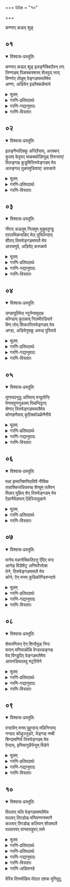 +++
title = "१०"

+++

कण्णार् कडल् शूऴ्

## ०१
<details open><summary>विश्वास-प्रस्तुतिः</summary>

कण्णार् कडल् शूऴ् इलङ्गैक्किऱैवन् तन्  
तिण्णाहम् पिळक्कश्शरम् शॆलवुय् त्ताय्  
विण्णोर् तॊऴुम् वेङ्गडमामलैमेय  
अण्णा, अडियेन् इडरैक्कळैयाये
</details>

<details><summary>मूलम्</summary>

कण्णार् कडल् शूऴ् इलङ्गैक्किऱैवन् तन्  
तिण्णाहम् पिळक्कश्शरम् शॆलवुय् त्ताय्  
विण्णोर् तॊऴुम् वेङ्गडमामलैमेय  
अण्णा, अडियेन् इडरैक्कळैयाये
</details>

<details><summary>गरणि-प्रतिपदार्थः</summary>

कण्=कण्णु, आर्=तुम्बुवन्थ, कडल्=कडलिनिन्द, शूऴ्=सुत्तुवरिद, इलङ्गैक्कू=लङ्कॆगॆ, इऱैवन् तन्=ऒडॆयन, तिण्=बल, आर्=तुम्बिरुव, आहम्=ऎदॆयन्नु, पिळक्क=सीळुवन्तॆ, शरम्=बाणगळन्नु, शॆल उय् त्ताय्=प्रयोगिसलु हर्षिसिदवने, विण्णोर्=अमररु, तॊऴुम्=नमस्करिसुव, वेङ्गडम् मामलै=वॆङ्कटगिरि ऎम्ब प्रसिद्धि पर्वतदल्लि, मेय=नॆलसिरुव, अण्णा=स्वामिये, अडियेन्=पादसेवकन, इडरै=सङ्कटवन्नु, कळैयाये=कळॆयलारॆया?\(कळॆयबेकु\)
</details>

<details><summary>गरणि-गद्यानुवादः</summary>

कण्णु तुम्बुवष्टु विशालवाद कडलिनिन्द सुत्तुवरिद लङ्कॆय ऒडॆयन बलिष्ठवाद ऎदॆसीळुवन्तॆ बाणगळन्नु प्रयोगिसलु हर्षिसिद\(उत्साहगॊण्ड\)वने, अमररु नमस्करिसुव तिरुवॆङ्कटगिरियॆम्ब प्रसिद्धवाद पर्वतदलि नॆलसिरुव स्वामिये, पादसेवकनाद नन्न सङ्कटवन्नु निवारिसलरॆया?\(१\)
</details>

<details><summary>गरणि-विस्तारः</summary>

हिन्दिन ऎरडु तिरुमॊऴिगळिन्दलू आऴ्वाररु तिरुवॆङ्कटगिरिगॆ बन्दु, अल्लि नॆलसिरुव सर्वेश्वरनन्नु आश्रयिसिद्दारॆ. आ तिरुमॊऴिगळल्लि मॊदलनॆयदरल्लि आऴ्वाररु भगवन्तनन्नु सेरलु अवन सेवॆय तॊडगलु तम्म मनस्सन्नु हदगॊळिसिदरु. अदाद, ऎरडनॆय तिरुमॊऴियल्लि अवरु भगवन्तन सन्निधियल्लि निन्तु स्वामियन्नु प्रार्थिसिद्दु- “स्वामी, इवनन्नु निन्न सेवॆगॆ अङ्गीकरिसि अनुग्रहिसु”ऎन्दु. ईग ई तिरुमॊऴियल्लि “स्वामी, दासन सङ्कटवन्नु नीगिसु”ऎन्दु केळिकॊळ्ळुत्तिद्दारॆ.

आऴ्वाररु अरिकॆ माडिकॊळ्ळुत्तारॆ- भगवन्त, नीनु विशालवाद कडलिनिन्द सुत्तुवरिद लङ्कॆय राजन बलिष्ठवाद ऎदॆयन्नु सीळुवन्तॆ बाणगळन्नु प्रयोगिसि हर्षिसिदवनु. देवतॆगळू अमररू निन्नन्नु भूलोकदल्लि सेवॆमाडुवन्तॆ वॆङ्कटगिरियल्लि नॆलसिरुववनु. स्वामी, वॆङ्कटाचलपतिये, नीनु ई दासन सङ्कटवन्नु नीगिसलारॆया?

आऴ्वाररु बेडुवुदु अवरिगॆ पुनर्जन्मद काटवन्नु तप्पिसॆन्दू अमरत्ववन्नु नीडॆन्दू.
</details>


## ०२
<details open><summary>विश्वास-प्रस्तुतिः</summary>

इलङ्गैप्पदिक्कू अन्ऱिऱैयाय्, अरक्कर्  
कुलम् कॆट्टवर् माळक्कॊडिप्पुळ् तिरुत्ताय्\!  
विलङ्गळ् कुडुमित्तिरुवेङ्गडम् मेय  
अलङ्गल् तुळपमुडियाय्\! अरुळाये
</details>

<details><summary>मूलम्</summary>

इलङ्गैप्पदिक्कू अन्ऱिऱैयाय्, अरक्कर्  
कुलम् कॆट्टवर् माळक्कॊडिप्पुळ् तिरुत्ताय्\!  
विलङ्गळ् कुडुमित्तिरुवेङ्गडम् मेय  
अलङ्गल् तुळपमुडियाय्\! अरुळाये
</details>

<details><summary>गरणि-प्रतिपदार्थः</summary>

इलङ्गै पदिक्कू=लङ्कापट्टणक्कॆ, अन्ऱु=आ कालदल्लि, इऱै आय्=राजनादवने\(ऒडॆयनादवने\), अरक्कर्=राक्षसर, कुलम्=वंशवु, कॆट्टु=दिक्कुकॆट्टु, अवर्=अवरॆल्लरू, माळ=नाशवागुवन्तॆ, कॊडि=ध्वजवाद, पुळ्=गरुडनन्नु, तिरित्ताय्=अलॆदाडिसिदवने, विलङ्गल्=बॆट्टगळ, कुडुमि=शिखरवाद, तिरुवेङ्गडम्=तिरुवॆङ्कटगिरियल्लि, मेय=नॆलसि, अलङ्गल् तुळपम्=तुलसिय मालॆयन्नु, मुडियाय्=मुडियल्लि धरिसिदवने,अरुळाये=अनुग्रहिसलारॆया.
</details>

<details><summary>गरणि-विस्तारः</summary>

अन्दु लङ्कापट्टणक्कॆ ऒडॆयनादवने, राक्षसर वंशवॆल्ल दिक्कुकॆट्टु अवरॆल्लरू नाशवागुवन्तॆ ध्वजवाद गरुडनन्नु तिरुगाडिसिदवने, बॆट्टगळ शिखरवाद तिरुवॆङ्कटगिरियल्लि नॆलसि, मुडियल्लि तुलसिय हारवन्नु धरिसिरुववने, अनुग्रहिसलारॆया?
</details>


## ०३
<details open><summary>विश्वास-प्रस्तुतिः</summary>

नीरार् कडलुम् निलमुम् मुऴुवदुण्डु  
एरालमिळन्दळिर् मेल् तुयिलॆन्दाय्  
शीरार् तिरुवेङ्गडमामलै मेय  
आरावमुदे, अडियेऱ् करुळाये
</details>

<details><summary>मूलम्</summary>

नीरार् कडलुम् निलमुम् मुऴुवदुण्डु  
एरालमिळन्दळिर् मेल् तुयिलॆन्दाय्  
शीरार् तिरुवेङ्गडमामलै मेय  
आरावमुदे, अडियेऱ् करुळाये
</details>

<details><summary>गरणि-प्रतिपदार्थः</summary>

नीर् आर्=नीरु तुम्बिरुव, कडलुम्=कडलन्नू, निलमुम्=भूमियन्नू, मुऴुवदु=पूर्तियागि, उण्डु=कबळिसि, एर्=सुन्दरवाद आल=आलद,इळम्=ऎळॆय, तळिर् मेल्=तळिरॆलॆय मेलॆ तुयिल्=निद्रिसुव, ऎन्दाय्=नन्न तन्दॆये, शीर् आर्=सम्पद्भरितवाद, तिरुवेङ्गडम्=तिरुवॆङ्कटगिरि ऎम्ब, मामलै=महापर्वतदल्लि, मेय=नॆलसिरुव, आरावमुदे=तणिसदम्थ अमृतवे, अडियेऱ् कु=पादसेवकनिगॆ, अरुळाये=अनुग्रहिसलॊल्लॆया?
</details>

<details><summary>गरणि-गद्यानुवादः</summary>

नीरिनिन्द तुम्बिरुव कडलन्नू भूमियन्नू पूर्तियागि कबळिसि, सुन्दरवाद आलदॆलॆय तळिरॆलॆय मेलॆ निद्रिसुव नन्न तन्दॆये, सम्पत्तिनिन्द तुम्बिद तिरुवॆङ्कटगिरि ऎम्ब महापर्वतदल्लि नॆलसिरुव तणिसलारदन्थ अमृतवे, पादसेवकनाद नन्नन्नु अनुग्रहिसलॊल्लॆया?\(३\)
</details>

<details><summary>गरणि-विस्तारः</summary>

आऴ्वाररु अरिकॆ माडिकॊळ्ळुत्तारॆ- भगवन्त, निन्न सामर्थ्यवन्नु ऎष्टॆष्टु बगॆयल्लि वर्णिसिदरू तीरदु. लङ्कापट्टणवन्नु निर्मूलगॊळिसि राक्षसर कुलवन्ने हॆसरिल्लदन्तॆ नाशमाडिद दिव्यपराक्रम नीनु. लयकालवॊदगिदाग, ब्रह्माण्डवन्ने नुङ्गिहाकि, सुन्दरवाद आलदॆलॆय मेलॆ पवडिसि



योगनिद्रॆयल्लि तॊडगिद समर्थनल्लवे नीनु? नीनु “आरावमुदु”ऎष्टॆष्टु सविदरू, ऎन्दॆन्दिगू तृप्तियन्नुण्टु माडिद अमृतस्वरूपनु. कडुपापियॆन्दु नन्नन्नु कैबिडदन्तॆ उद्धरिसि अनुग्रहिसलॊल्लॆया?
</details>


## ०४
<details open><summary>विश्वास-प्रस्तुतिः</summary>

उण्डायुऱिमेल् नऱुनॆय्यमुदाह  
कॊण्डाय् कुऱळाय् निलमीरडियारे  
विण् तोय् शिकरत्तिरुवेङ्गडम् मेय  
अण्डा, अडियेनुक्कू अरुळ् पुरियाये
</details>

<details><summary>मूलम्</summary>

उण्डायुऱिमेल् नऱुनॆय्यमुदाह  
कॊण्डाय् कुऱळाय् निलमीरडियारे  
विण् तोय् शिकरत्तिरुवेङ्गडम् मेय  
अण्डा, अडियेनुक्कू अरुळ् पुरियाये
</details>

<details><summary>गरणि-प्रतिपदार्थः</summary>

उण्डाय्=उण्डवने, उऱिमेल्=नॆलुवुगळ मेलॆ\(इट्टिद्द\)नऱु=श्रेष्ठवाद, नॆय्=तुप्पवन्नु, अमुदु आह=अमृतदन्तॆ, कॊण्डाय्=अळॆदुकॊण्डवने, कुऱळ् आय्=वटुवागि, निलम्=ऎल्ला स्थळवन्नू, ईर् अडियाले=ऎरडु हॆज्जॆगळिन्दले, विण् तोय्=आकाशवन्नु मुट्टुत्तिरुव, शिकरम्=शिखरवाद\(शिखरवन्नुळ्ळ\) तिरुवेङ्गडम्= तिरुवॆङ्कटगिरियल्लि, मेय=नॆलसिरुव, अण्डा=ब्रह्माण्डनायकने, अडियेनुक्कू=पादसेवकनिगॆ, अरुळ् पुरियाये=कृपॆमाडलारॆया?
</details>

<details><summary>गरणि-गद्यानुवादः</summary>

नॆलुवुगळ मेलॆ इट्टिद्द श्रेष्ठवाद तुप्पवन्नु अमृतद हागॆ उण्डवने, वटुवागि स्थळवन्नॆल्ला ऎरडे हॆज्जॆगळिन्द अळॆदुकॊण्डवने, आकाशवन्नु मुट्टुत्तिरुव शिखरद तिरुवॆङ्कटगिरियल्लि नॆलसिरुव ब्रह्माण्डनायकने, पादसेवकनाद ननगॆ कृपॆमाडलारॆया?\(४\)
</details>

<details><summary>गरणि-विस्तारः</summary>

आऴ्वाररु अरिकॆ माडिकॊळ्ळुत्तिद्दारॆ- भगवन्त,नीनु कृष्णनागि अवतरिसि नन्दगोकुलदल्लि मनॆमनॆयल्लियू गॊल्लतियरु नॆलुवुगळल्लि शेखरिसिट्टिद्द सुवासनॆयिन्द कूडिद उत्तमवाद तुप्पवन्नु निरायासवागि आनन्ददिन्द उण्डुमुगिसिदॆयल्लवे? वामनवटुवागि अवतरिसि, बेडि पडॆदुकॊण्ड मूरडि दानदल्लि निन्न ऎरडे हॆज्जॆगळिन्द समस्तलोकगळन्नू अळॆदु हाकि निन्न सामर्थ्यद अपरिमित व्याप्तियन्नु व्यक्तपडिसिदॆयल्लवे? ब्रह्मान्दनायकनागिरुव नीनु ईग भूमियल्लिरुव भक्तजनर उद्धारक्कागि तिरुवॆङ्कटगिरिय मेलॆ नॆलसिद्दीयॆ. कडुपापियाद ई पादसेवकन मेलू कृपॆ माडलॊल्लॆया?
</details>


## ०५
<details open><summary>विश्वास-प्रस्तुतिः</summary>

तूणायदनूडु अरियाय् वन्दुतोन्ऱि  
पेणाववुणनुडलम् पिळन्दिट्टाय्  
शेणार् तिरुवेङ्गडमामलैमेय  
कोणहणैयाय् कुऱिक्कॊळ्ळॆनैनीये
</details>

<details><summary>मूलम्</summary>

तूणायदनूडु अरियाय् वन्दुतोन्ऱि  
पेणाववुणनुडलम् पिळन्दिट्टाय्  
शेणार् तिरुवेङ्गडमामलैमेय  
कोणहणैयाय् कुऱिक्कॊळ्ळॆनैनीये
</details>

<details><summary>गरणि-प्रतिपदार्थः</summary>

तूणाय्=कम्बवागिरुव, अदन् ऊडु=अदरनडुवॆ, अरि आय्=नरहरियागि, वन्दु=हॊरक्कॆ बन्दु, अवतरिसि, तोन्ऱि=काणिसिकॊण्डु, पेणा=नमस्करिसद, अवुणन्=हिरण्यकशिपुविन, उडलम्-देहवन्नु, पिळन्दिट्टाय्=सीळिहाकिदवने, शेण् आर्=करुणॆ तुम्बिरुव, तिरुवेङ्गडम् मामलै=तिरुवॆङ्कटगिरियॆम्ब प्रसिद्ध पर्वतदल्लि, मेय=नॆलॆसिरुव, कोळ् नाह अणैयाय्=बलशालियाद शेषन हासुगॆयल्लि पवडिसिरुववने, ऎन्नै=नन्नन्नु, नीये=नीने, कुऱिक्कॊळ्=ज्ञापकदल्लिट्टुकॊण्डु, कृपॆमाडु.
</details>

<details><summary>गरणि-गद्यानुवादः</summary>

कम्बवागिरुव अदर नडुवॆ नरहरियागि अवतरिसि हॊरबन्दु नमस्करिसद हिरण्यकशिपुविन ऒडलन्नु सीळिट्टवने, करुणॆ तुम्बिरुव तिरुवॆङ्कटगिरियॆम्ब प्रसिद्धवाद पर्वतदल्लि नॆलसिरुव बलशालियाद शेषन हासुगॆयल्लि पवडिसिरुववने, नीने नन्नन्नु गुरुतिट्टुकॊण्डु, कृपॆमाडि उद्धरिसबेकु.\(५\)
</details>

<details><summary>गरणि-विस्तारः</summary>

आऴ्वाररु अरिकॆ माडिकॊळ्ळुत्तारॆ- भगवन्त, निन्न अप्रतिम सामर्थ्यवन्नु हॆगॆन्दु वर्णिसुवुदु? बरिय कम्बवागि निन्तिद्द अदर मध्यदल्लि असदृशवाद नरहरिय रूपवन्नु तळॆदु हॊरबन्दॆ. निन्न मुन्दॆनिन्तिद्दु निनगॆ स्वल्पवू मर्यादॆयन्नु तोरिसद हिरण्यकशिपुविन ऒडलन्नु सीळि हाकिदॆ. करुणॆ ऎम्ब सद्गुणवे सुप्रसिद्धवाद तिरुवॆङ्कटगिरि ऎम्ब बॆट्टवागि अदरल्लि अपार कारुण्यनिधियागि नीनु ईग नॆलसिद्दी. कडुपापियाद नन्न मेलॆ कृपॆमाडि, नन्न पापगळ बॆट्टवन्नु गुरुतिट्टु नाशगॊळिसि, ननन्नु उद्धरिसु.
</details>


## ०६
<details open><summary>विश्वास-प्रस्तुतिः</summary>

मन्ना इम्मानिशप्पिऱवियै नीक्कि  
तन्नाक्कित्तन्निन्नरुळ् शॆय्युम् तलैवन्  
मिन्नार् मुहिल् शेर् तिरुवेङ्गडम् मेय  
ऎन्नानैयॆन्नप्पन् ऎन्नॆञ्जिलुळाने
</details>

<details><summary>मूलम्</summary>

मन्ना इम्मानिशप्पिऱवियै नीक्कि  
तन्नाक्कित्तन्निन्नरुळ् शॆय्युम् तलैवन्  
मिन्नार् मुहिल् शेर् तिरुवेङ्गडम् मेय  
ऎन्नानैयॆन्नप्पन् ऎन्नॆञ्जिलुळाने
</details>

<details><summary>गरणि-प्रतिपदार्थः</summary>

मन्ना=प्रभुवे, इ-मनिशप्पिऱप्पियै=ई मनुष्यजन्मवन्नु, नीक्कि=नीगिसि, तन् आक्कि=तम्मवनन्नागिसि, तन् इन् अरुळ् शॆय्युम्=तम्म मधुरवाद कृपॆयन्नु नीडुव, तलैवन्=ऒडॆयने,स् वामिये, मिन् आर् मुहिल् शेर्=मिञ्चिनिन्द तुम्बिरुव मुगिलन्नु मुट्टुव, तिरुवेङ्गडम् =तिरुवॆङ्कटगिरियल्लि, मेय=नॆलॆसिरुव, ऎन् आनै=नन्न अन्तरात्मने, ऎन् अप्पन्=नन्न तन्दॆये, ऎन् नॆञ्जिल् उळाने=नन्न मनस्सिनल्लि इरुववने\!
</details>

<details><summary>गरणि-विस्तारः</summary>

प्रभुवे, ई मनुष्यजन्मवन्नु नीगिसि, तम्मवनन्नागिसि, तम्म मधुरवाद



कृपॆयन्नु नीडुव ऒडॆयने, मिञ्चिनिन्द तुम्बिद मुगिलन्नु मुट्टुव तिरुवॆङ्कटगिरियल्लि नॆलसिरुव नन्न अन्तरात्मने नन्न तन्दॆये नन मनस्सिनल्लिरुववने\! \(६\)

आऴ्वाररु अरिकॆ माडिकॊळ्ळुत्तारॆ- भगवन्त, निन्न करुणॆयन्नु ऎष्टॆन्दु हेळिहॊगळलि\! नीनु नन्न प्रभुवु. ई नन्न मनुष्यजीवनवन्नु कॊनॆगाणिसिद्दी. अल्लदॆ, नन्नन्नु निन्नवनन्नागि माडिकॊण्डिद्दी. निन्न इनिदाद कृपॆयन्नु ननगॆ करुणिसिद्दी. ईग नीनु सुप्रसिद्धवाद तिरुवॆङ्कटगिरियल्लि नॆलसिरुववनादरू, नीनु नन्न अन्तरात्मनागि, नन्न अप्पनागि, नन मनस्सिनल्लिये नॆलॆगॊण्डिद्दी. निन्नन्नु नानु नन्न हॊरगू काणुत्तिद्देनॆ; नन्न ऒळगू काणुत्तिद्देनॆ. इदु नन्न भाग्यवल्लवे?
</details>


## ०७
<details open><summary>विश्वास-प्रस्तुतिः</summary>

मानेय् मडनोक्कितिऱत्तु ऎदिर् वन्द  
आनेऴ् विडैशॆट्र अणिवरैत्तोळा  
तेने, तिरुवेङ्गडमामलै मेय  
कोने, ऎन् मनम् कुडिकॊण्डिरुन्दाये
</details>

<details><summary>मूलम्</summary>

मानेय् मडनोक्कितिऱत्तु ऎदिर् वन्द  
आनेऴ् विडैशॆट्र अणिवरैत्तोळा  
तेने, तिरुवेङ्गडमामलै मेय  
कोने, ऎन् मनम् कुडिकॊण्डिरुन्दाये
</details>

<details><summary>गरणि-प्रतिपदार्थः</summary>

मान्=जिङ्कॆगॆ, एय्=समनाद. मडनोक्कि=सॊबगिन नोटवुळ्ळवळ, तिऱत्तु=कारणवागि, ऎदिर् वन्द=ऎदुरिसि बन्द, एऴ् आन् विडै शॆट्र=एळुगूळिगळन्नु सदॆबडिद, अणि=सुन्दरवाद वरै=बॆट्टदन्थ, तोळा=तोळुगळुळ्ळवने, तेने=जेनुतुप्पदन्तॆ मधुरवादवने, तिरुवेङ्गडम्=तिरुवॆङ्कटगिरि ऎम्ब, मा मलै=प्रसिद्ध पर्वतदल्लि, मेय=नॆलसिरुववने, कोने=स्वामिये,ऎन् मनम्=नन्न मनवन्नु, कुडिकॊण्डु=निवासवागि माडिकॊण्डु, इरुन्दाये=इरुववने.
</details>

<details><summary>गरणि-गद्यानुवादः</summary>

जिङ्कॆय कण्णुगळिगॆ समनाद सॊबगिन नोटवुळ्ळवळ कारणवागि ऎदुरिसि बन्द एळुगूळिगळन्नु सदॆबडिद सुन्दरवाद बॆट्टदन्थ तोळुगळुळ्ळवने जेनुतुप्पद हागॆ मधुरवादवने तिरुवॆङ्कटगिरि ऎम्ब प्रसिद्ध पर्वतदल्लि नॆलसिरुववने, स्वामिये नन्न मनवन्नु निन्न निवासवागि माडिकॊण्डिरुववने.\(७\)
</details>

<details><summary>गरणि-विस्तारः</summary>

आऴ्वाररु अरिकॆमाडिकॊळ्ळुत्तारॆ- भगवन्त निन्न अप्रतिम सामर्थ्यवन्नू निन्न अद्वितीय कृपॆयन्नू हेगॆन्दु वर्णिसलि? हिन्दॆ नीनु कृष्णनागि अवतरिसिदाग, नीळादेवियन्नु गॆल्लुवुदक्कागि फणवागिट्टिद्द एळुगूळिगळन्नू नीनॊब्बने ऎदुरिसि, अवुगळन्नु पळगिसिबिट्टॆयल्लवे? ऎन्थ पराक्रम अदु\! ऎन्थ तोळ्बलनिन्नदु\! नन्न विषयदल्लि नीनु जेनिगिन्त मधुरवादवनु. तिरुवॆङ्कटगिरि ऎम्ब सुप्रसिद्धवाद बॆट्टद मेलॆ नॆलसिरुव वॆङ्कटाचलपति ऎनिसिद महामहिमनाद नीनु, नन्न मनस्सन्ने निन्न निवासवागि माडिकॊण्डु कृपॆमाडिरुवॆयल्ल\! नन्न मेलण निन्न कारुण्य, वात्सल्य ऎन्थाद्दु\!
</details>


## ०८
<details open><summary>विश्वास-प्रस्तुतिः</summary>

शेयनणियन् ऎन् शिन्दैयुळ् निन्ऱ  
मायन् मणिवाळॊळि वॆण्डरळङ्गळ्  
वेय् विण्डुदिर् वेङ्गडमलैमेय  
आयनडियल्लदु मट्रऱियेने
</details>

<details><summary>मूलम्</summary>

शेयनणियन् ऎन् शिन्दैयुळ् निन्ऱ  
मायन् मणिवाळॊळि वॆण्डरळङ्गळ्  
वेय् विण्डुदिर् वेङ्गडमलैमेय  
आयनडियल्लदु मट्रऱियेने
</details>

<details><summary>गरणि-प्रतिपदार्थः</summary>

शेयन्=ऎटुकदवनू, अणियन्=बलुहत्तिरदल्लिरुववनू, ऎन् शिन्दैयुळ् निन्ऱ=नन्न चिन्तनॆयल्लिरुव मायन्=आश्चर्यकारिये, मणिवाळ्=रत्नगळन्तॆ हॊळपिनिन्द, ऒळि=हॊळॆयुव, वॆण् तरळङ्गळ्=बिळिय मुत्तुगळु, वेय्=बिदिरिन मेलॆ, विण्डु=मुगिलुगळिन्द, उदिर्=उदुरि बीळुव, वेङ्गडमलै मेय=तिरुवॆङ्कटगिरियल्लि नॆलसिरुव, आयन् अडि=गोपालन पादगळु,अल्लदु=अल्लदॆ, मट्रु=बेरॆ एनन्नू, अऱियेने=अरियॆनल्ल\!
</details>

<details><summary>गरणि-गद्यानुवादः</summary>

बहुदूरदल्लिरुववनू, अति समीपदल्लिरुववनू, नन्न चिन्तनॆयल्लिये इरुव विस्मयकारकनू, रत्नगळु हॊळॆयुवन्तॆ हॊळॆयुव बिळिय मुत्तुगळु बिदिरिन मॆळॆगळ मेलॆ मुगिलुगळिन्द उदुरिबीळुवन्थ तिरुवॆङ्कटगिरियल्लि नॆलसिरुव गोपालन पादगळल्लदॆ नानु बेरॆ एनन्नू अरियॆनल्ल.\(८\)
</details>

<details><summary>गरणि-विस्तारः</summary>

आऴ्वाररु भगवन्तन कॆलवु विशिश्ट गुणगळन्नु इल्लिकॊण्डाडिद्दारॆ. भगवन्तनु अनन्य भक्तरिगल्लदॆ बेरॆ यारिगू ऎटुकदष्टु दूरदल्लिरुववनु. भक्तनिगादरॆ अत्यन्त समीपदल्लिये इरुववनु. भक्तन चिन्तनॆयल्लिये सदा नॆलॆगॊण्डिरुववनु. विस्मयकारक गुणगळन्नुळ्ळवनु.

तिरुवॆङ्कटगिरियल्लि बिदिरुमॆळॆगळु ऎल्लॆल्लियू बॆळॆदिवॆ. अवु आकाशवन्नु मुट्टुवन्तॆ चॆन्नागि बॆळॆदिवॆ. बॆट्टद मेलुगडॆ आकाशदल्लि हादुहोगुव मुगिलुगळु शुद्धवाद नीरिन हनिगळन्नु आ बिदिरुमॆळॆगळ मेलॆ उदुरिसुत्तवॆ. आग आ हनिगळु रत्नगळन्तॆ हॊळॆयुत्तवॆ. बिळिय मुत्तुगळन्तॆ कॆळक्कॆ बीळुत्तवॆ. अवु बॆट्टवन्नु सॊबगिनिन्दलू कान्तियिन्दलू तुम्बुत्तवॆ.

“इन्थ सुन्दरवाद तिरुवॆङ्कटगिरियल्लि नॆलसिरुव जगदॊडॆयनाद गोपालन पादगळ हॊरतु ननगॆ बेरॆ याव आश्रयवू इल्ल. नानु मत्तावुदन्नू अरियॆनु- ऎन्नुत्तारॆ, आऴ्वाररु.
</details>


## ०९
<details open><summary>विश्वास-प्रस्तुतिः</summary>

वन्दायॆन् मनम् पुहुन्दाय् मन्निनिन्ऱाय्  
नन्दाद कॊऴुञ्जुडरे, यॆङ्गळ् नम्बी  
शिन्दामणिये तिरुवेङ्गडम् मेय  
ऎन्दाय्, इनियानुन्नैयॆन्ऱुम् विडेने
</details>

<details><summary>मूलम्</summary>

वन्दायॆन् मनम् पुहुन्दाय् मन्निनिन्ऱाय्  
नन्दाद कॊऴुञ्जुडरे, यॆङ्गळ् नम्बी  
शिन्दामणिये तिरुवेङ्गडम् मेय  
ऎन्दाय्, इनियानुन्नैयॆन्ऱुम् विडेने
</details>

<details><summary>गरणि-प्रतिपदार्थः</summary>

वन्दाय्=नीनु बन्दॆ, ऎन् मनम्=नन्न मनस्सन्नु, पुहुन्दाय्=प्रवेशिसिदॆ, मन्नु=शाश्वतवागि, निन्ऱाय्=नॆलसिरुवॆ, नन्दाद=आरिहोगदॆ इरुव, कॊऴु=श्रेष्ठवाद, शुडरे=ज्योतिये, ऎङ्गळ् नम्बी=नम्मॆल्लर कॊरतॆगळन्नु नीगिसुव परिपूर्णने, शिन्दामणिये=चिन्तामणिये, तिरुवेङ्गडम् मेय=तिरुवॆङ्कटगिरियल्लि नॆलसिरुव, ऎन्दाय्=नन्न तन्दॆये, इनि=इन्नु मुन्दॆ, यान्=नानु, उन्नै=निन्नन्नु, ऎन्ऱुम्=ऎन्दॆन्दिगू, विडेने=बिडलारॆनु.
</details>

<details><summary>गरणि-गद्यानुवादः</summary>

नन्ददे इरुव श्रेष्ठवाद ज्योतिये, नम्मॆल्लर कॊरतॆगळन्नु नीगिसुव परिपूर्णने, चिन्तामणिये तिरुवॆङ्कटगिरियल्लि नॆलसिरुव नन्न तन्दॆये, नीनु बन्दॆ; नन्न मनस्सन्नु प्रवेशिसिदॆ; अल्लि शाश्वतवागि नॆलसिरुवॆ. इन्नु मुन्दॆ नानु निन्नन्नु ऎन्दॆन्दिगू बिडलारॆनु.\(९\)
</details>

<details><summary>गरणि-विस्तारः</summary>

आऴ्वाररु अरिकॆ माडिकॊळ्ळुत्तारॆ- भगवन्त, ऎन्दॆन्दिगू बॆळगुत्तिरुव परञ्ज्योतिये नीनु. नन्न मेलॆ करुणॆयिट्टु नीनु नन्न बळिगॆबन्दॆ. नन्न हृदयवन्नु प्रवेशिसिदॆ. अल्लिय अज्ञानवॆम्ब कत्तलॆयन्नु अल्लिन्द ओडिसिदॆ. नन्न हृदयदल्लि ज्ञानवॆम्ब दिव्यवाद बॆळकन्नु तुम्बिदॆ. इदुवरॆगॆ नन्न जीवन ऎन्थाद्दागित्तु\! नानॆष्टु कॆट्टवनागिद्दॆ\! अदन्नॆल्ल नीनु कण्डुकॊण्डॆ. नन्न कॊरतॆगळन्नॆल्ला निवारिसिदॆ. नीनु परिपूर्णनु. ऎल्लर कॊरतॆगळन्नू निवारिसतक्कवनु. अल्लदॆ, नीनु अनर्घचिन्तामणिये\! ऎल्लर इष्टार्थगळन्नु नीडुववनु\! नन्न मनदाशॆयेनॆम्बुदन्नु नीनु अरितुकॊण्डिद्दी. अवुगळन्नु ईडेरिसुवुदक्कागिये नीनु नन्न बळिगॆ ईग बन्दिरुवुदु. दिव्यचिन्तामणिये नन्न बळि इरुवाग, नन्न याव कॊरतॆ ताने निवारणॆयागुवुदिल्ल. ईग नानु तिरुवॆङ्कटगिरियल्लि नन्न कण्तुम्ब नोडुत्तिरुव नन्न स्वामियू नन्न तन्दॆयू नीने. नन्नल्लि परिपूर्णवाद वात्सल्यवन्निट्टिरुववनु नीनु. भगवन्त, इन्नुमुन्दॆ नानु निन्नन्नु ऎन्दॆन्दिगू बिडुवुदिल्ल. नीनू हागॆये नन्निन्द अगलिरबारदु.
</details>


## १०
<details open><summary>विश्वास-प्रस्तुतिः</summary>

विल्लार् मलि वेङ्गडमामलैमेय  
मल्लार् तिरडोळ् मणिवण्णनम्मानै  
कल्लार् तिरडोळ् कलियन् शॊन्नमालै  
वल्लारवर् वानवराहुवर् तामे
</details>

<details><summary>मूलम्</summary>

विल्लार् मलि वेङ्गडमामलैमेय  
मल्लार् तिरडोळ् मणिवण्णनम्मानै  
कल्लार् तिरडोळ् कलियन् शॊन्नमालै  
वल्लारवर् वानवराहुवर् तामे
</details>

<details><summary>गरणि-प्रतिपदार्थः</summary>

विल्लार्=बिल्लन्नु हिडिदवरु\(बेडरु\), मलि=तुम्बिरुव, वेङ्गडम् मामलै=तिरुवॆङ्कटगिरियॆम्ब प्रसिद्धवाद पर्वतदल्लि, म्य=नॆलसिरुव, मल् आर्=पराक्रमदिन्द तुम्बिद, तिरळ् तोळ्=समर्थवद तोळुगळुळ्ळ, मणिवण्णन्=नीलमणिय बण्णदवनाद, अम्मानै=सर्वेश्वरनन्नु कुरितु, कल् आर्=कल्लिनन्तॆ\(बॆट्टदन्तॆ\)इरुव, तिरळ् तोळ्=समर्थवाद तोळुगळुळ्ळ, कलियन्=कलियन् ऎम्बवनु
</details>





<details><summary>गरणि-प्रतिपदार्थः</summary>

शॊन्न=हेळिद, मालै=पाशुरगळ मालॆयन्नु, वल्लार् अवर्=बल्लवरु, वानवर् आहुवर् तामे=अवरे अमररागुत्तारॆ.
</details>

<details><summary>गरणि-गद्यानुवादः</summary>

बिल्लु हिडिदवराद बेडरु तुम्बिरुव तिरुवॆङ्कटगिरियॆम्ब प्रसिद्धवाद पर्वतदल्लि नॆलसिरुव शक्तितुम्बिद समर्थवाद तोळुगळुळ्ळ इन्द्रनीलमणिय बण्णदवनाद सर्वेश्वरनन्नु कुरितु बॆट्टदन्तॆ समर्थवाद तोळुगळुळ्ळ कलियन् ऎम्बवनुहेळिद पाशुरगळ मालॆयन्नु बल्लवरू सह अमररागुत्तारॆ.\(१०\)
</details>

<details><summary>गरणि-विस्तारः</summary>

“ई पाशुरगळ मालॆयन्नु बल्लवरु अमररागुत्तारॆ”ऎन्नुत्तारॆ, आऴ्वाररु. ई तिरुमॊऴिय पाशुरगळल्लि इरुव मुख्य विषयवॆन्दरॆ-भगवन्तन अद्वितीय सामर्थ्य मत्तु अवन अनुपम वात्सल्य. भगवन्तनु अमितपराक्रमि, महा समर्थ. रावणासुरने मुन्तार राक्षसर कुलवन्ने निर्मूलगॊळिसिदवनु भगवन्त. अवनु अद्भुतकारि. बरिय कम्बवॆन्दु तिळिदिद्द कडॆयिन्दले, आ कम्बदिन्दले नरहरि रूपियागि हॊरबिद्दु हिरण्यकशिपुवन्नु दिग्भ्रान्तिगॊळिसिद्दल्लदॆ, अवनन्नु तन्न कै उगुरुगळिन्दले सीळिकॊन्दवनु. वामन वटुवागि बन्दु, तन्न ऎरडे हॆज्जॆयिन्द इडिय ब्राह्मण्डवन्नु अळॆदुकॊण्डवनु. लयकालदल्लि ब्रह्माण्डवन्नॆल्ला ऒन्दे गुक्किगॆ नुङ्गिबिट्टु ऎळॆयमगुवागि विस्तारवाद कडलल्लि आलदॆलॆय मेलॆ मलगि निद्रिसिदवनु.

भगवन्तन सामर्थ्य ऎष्टु हिरिदो अवन कारुण्यवो अष्टे हॆच्चु. अद्वितीयवाद गुणगळुळ्ळ अवनन्नु अनन्यवागि आश्रयिसुवुदरिन्द सर्वविधदल्लू सर्वकालदल्लू अवने रक्षकनॆन्दु नम्बुवुदरिन्द, स्वामियु अन्थवनन्नु ऎन्दॆन्दिगू कैबिददन्तॆ कापाडुत्तानॆ. बॆट्टदष्टु पापराशियन्नु नाशगॊळिसि अवनन्नु तन्नवनन्नागि माडिकॊळ्ळुत्तानॆ. अवन मनदल्लिये नॆलसि, अवन कॊरतॆगळन्नु नीगिसि, अवन मनदाशॆयाद भक्तनू भगवन्तनू ऎन्दॆन्दिगू अगलदॆ ऒन्दागिरबेकॆम्बुदन्नु ईडेरिसुत्तानॆ. आद्दरिन्द, भक्तनु अमरनागुत्तानॆ ऎन्दु आऴ्वाररॆन्नुवुदु\!
</details>



<details><summary>गरणि-अडियनडे</summary>

कण्, इलङ्गै. नीर्, उण्डाय्, तूणाय्, मन्ना, मानोय्, शेयन्, वन्दाय्, विल्, \(वानवर्\)
</details>


पॆरिय तिरुमॊऴिय मॊदल दशक मुगिदुदु.
